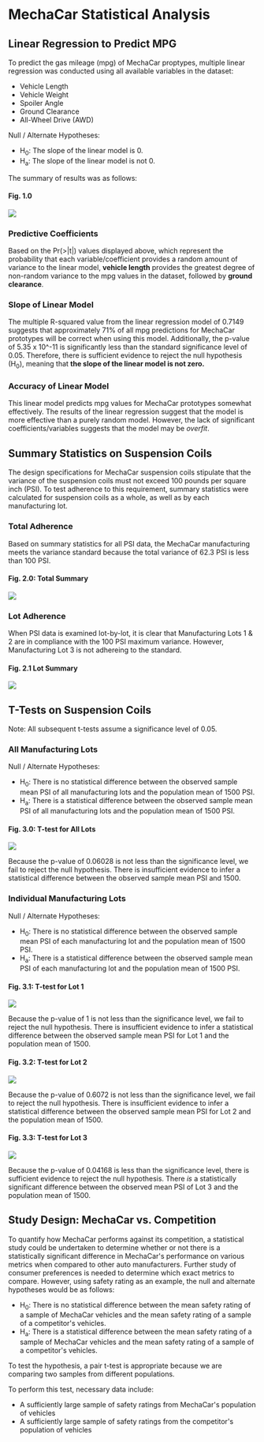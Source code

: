 # MechaCar Statistical Analysis

## Linear Regression to Predict MPG

To predict the gas mileage (mpg) of MechaCar proptypes, multiple linear regression was conducted using all available variables in the dataset:

- Vehicle Length
- Vehicle Weight
- Spoiler Angle
- Ground Clearance
- All-Wheel Drive (AWD)

Null / Alternate Hypotheses:
- H<sub>0</sub>: The slope of the linear model is 0.
- H<sub>a</sub>: The slope of the linear model is not 0.

The summary of results was as follows:

#### Fig. 1.0
<kbd> <img src="https://github.com/amberteets/MechaCar-Statistical-Analysis/blob/main/Resources/MechaCar_LinReg_Sum.png" /> <kbd>

### Predictive Coefficients
Based on the Pr(>|t|) values displayed above, which represent the probability that each variable/coefficient provides a random amount of variance to the linear model, **vehicle length** provides the greatest degree of non-random variance to the mpg values in the dataset, followed by **ground clearance**. 

### Slope of Linear Model
The multiple R-squared value from the linear regression model of 0.7149 suggests that approximately 71% of all mpg predictions for MechaCar prototypes will be correct when using this model. Additionally, the p-value of 5.35 x 10^-11 is significantly less than the standard significance level of 0.05. Therefore, there is sufficient evidence to reject the null hypothesis (H<sub>0</sub>), meaning that **the slope of the linear model is not zero.**

### Accuracy of Linear Model
This linear model predicts mpg values for MechaCar prototypes somewhat effectively. The results of the linear regression suggest that the model is more effective than a purely random model. However, the lack of significant coefficients/variables suggests that the model may be *overfit*. 

## Summary Statistics on Suspension Coils

The design specifications for MechaCar suspension coils stipulate that the variance of the suspension coils must not exceed 100 pounds per square inch (PSI). To test adherence to this requirement, summary statistics were calculated for suspension coils as a whole, as well as by each manufacturing lot.

### Total Adherence

Based on summary statistics for all PSI data, the MechaCar manufacturing meets the variance standard because the total variance of 62.3 PSI is less than 100 PSI.

#### Fig. 2.0: Total Summary
<kbd> <img src="https://github.com/amberteets/MechaCar-Statistical-Analysis/blob/main/Resources/total_summary.png" /> <kbd>

### Lot Adherence

When PSI data is examined lot-by-lot, it is clear that Manufacturing Lots 1 & 2 are in compliance with the 100 PSI maximum variance. However, Manufacturing Lot 3 is not adhereing to the standard.

#### Fig. 2.1 Lot Summary
<kbd> <img src="https://github.com/amberteets/MechaCar-Statistical-Analysis/blob/main/Resources/lot_summary.png" /> <kbd>
  
## T-Tests on Suspension Coils

Note: All subsequent t-tests assume a significance level of 0.05.

### All Manufacturing Lots
Null / Alternate Hypotheses:
- H<sub>0</sub>: There is no statistical difference between the observed sample mean PSI of all manufacturing lots and the population mean of 1500 PSI.
- H<sub>a</sub>: There is a statistical difference between the observed sample mean PSI of all manufacturing lots and the population mean of 1500 PSI.

#### Fig. 3.0: T-test for All Lots
<kbd> <img src="https://github.com/amberteets/MechaCar-Statistical-Analysis/blob/main/Resources/ttest_all.png" /> <kbd>
  
Because the p-value of 0.06028 is not less than the significance level, we fail to reject the null hypothesis. There is insufficient evidence to infer a statistical difference between the observed sample mean PSI and 1500.

### Individual Manufacturing Lots
Null / Alternate Hypotheses:
- H<sub>0</sub>: There is no statistical difference between the observed sample mean PSI of each manufacturing lot and the population mean of 1500 PSI.
- H<sub>a</sub>: There is a statistical difference between the observed sample mean PSI of each manufacturing lot and the population mean of 1500 PSI.

#### Fig. 3.1: T-test for Lot 1
<kbd> <img src="https://github.com/amberteets/MechaCar-Statistical-Analysis/blob/main/Resources/ttest_lot1.png" /> <kbd>
  
Because the p-value of 1 is not less than the significance level, we fail to reject the null hypothesis. There is insufficient evidence to infer a statistical difference between the observed sample mean PSI for Lot 1 and the population mean of 1500.

#### Fig. 3.2: T-test for Lot 2
<kbd> <img src="https://github.com/amberteets/MechaCar-Statistical-Analysis/blob/main/Resources/ttest_lot2.png" /> <kbd>
  
Because the p-value of 0.6072 is not less than the significance level, we fail to reject the null hypothesis. There is insufficient evidence to infer a statistical difference between the observed sample mean PSI for Lot 2 and the population mean of 1500.

#### Fig. 3.3: T-test for Lot 3
<kbd> <img src="https://github.com/amberteets/MechaCar-Statistical-Analysis/blob/main/Resources/ttest_lot3.png" /> <kbd>
  
Because the p-value of 0.04168 is less than the significance level, there is sufficient evidence to reject the null hypothesis. There *is* a statistically significant difference between the observed mean PSI of Lot 3 and the population mean of 1500.

## Study Design: MechaCar vs. Competition

To quantify how MechaCar performs against its competition, a statistical study could be undertaken to determine whether or not there is a statistically significant difference in MechaCar's performance on various metrics when compared to other auto manufacturers. Further study of consumer preferences is needed to determine which exact metrics to compare. However, using safety rating as an example, the null and alternate hypotheses would be as follows:
- H<sub>0</sub>: There is no statistical difference between the mean safety rating of a sample of MechaCar vehicles and the mean safety rating of a sample of a competitor's vehicles.
- H<sub>a</sub>: There is a statistical difference between the mean safety rating of a sample of MechaCar vehicles and the mean safety rating of a sample of a competitor's vehicles.

To test the hypothesis, a pair t-test is appropriate because we are comparing two samples from different populations.

To perform this test, necessary data include:
- A sufficiently large sample of safety ratings from MechaCar's population of vehicles
- A sufficiently large sample of safety ratings from the competitor's population of vehicles
